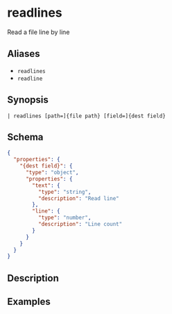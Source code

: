 # readlines

Read a file line by line
## Aliases

* `readlines`
* `readline`

## Synopsis

```shell
| readlines [path=]{file path} [field=]{dest field}
```

## Schema

```json
{
  "properties": {
    "{dest field}": {
      "type": "object",
      "properties": {
        "text": {
          "type": "string",
          "description": "Read line"
        },
        "line": {
          "type": "number",
          "description": "Line count"
        }
      }
    }
  }
}
```

## Description

## Examples
